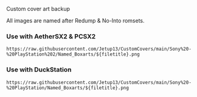 Custom cover art backup

All images are named after Redump & No-Into romsets. 

### Use with AetherSX2 & PCSX2

```
https://raw.githubusercontent.com/Jetup13/CustomCovers/main/Sony%20-%20PlayStation%202/Named_Boxarts/${filetitle}.png
```

### Use with DuckStation

```
https://raw.githubusercontent.com/Jetup13/CustomCovers/main/Sony%20-%20PlayStation/Named_Boxarts/${filetitle}.png
```